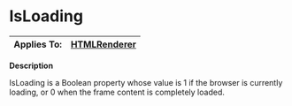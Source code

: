 



<h1 class="heading"><span class="name">IsLoading</span></h1>

| Applies To: | [HTMLRenderer](./htmlrenderer.md) |
| --- | ---  |



**Description**


IsLoading is a Boolean property whose value is 1 if the browser is currently loading, or 0 when the frame content is completely loaded.



